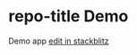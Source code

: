 # repo-title Demo

Demo app [edit in stackblitz](https://stackblitz.com/github/organization-name/repo-name/tree/master/samples/demo-app)
